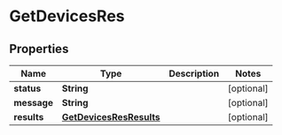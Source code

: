
# GetDevicesRes

## Properties
Name | Type | Description | Notes
------------ | ------------- | ------------- | -------------
**status** | **String** |  |  [optional]
**message** | **String** |  |  [optional]
**results** | [**GetDevicesResResults**](GetDevicesResResults.md) |  |  [optional]



